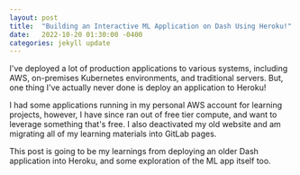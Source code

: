 ```yaml
---
layout: post
title:  "Building an Interactive ML Application on Dash Using Heroku!"
date:   2022-10-20 01:30:00 -0400
categories: jekyll update
---
```

I've deployed a lot of production applications to various systems, including
AWS, on-premises Kubernetes environments, and traditional servers. But, one
thing I've actually never done is deploy an application to Heroku!

I had some applications running in my personal AWS account for learning projects,
however, I have since ran out of free tier compute, and want to leverage something
that's free. I also deactivated my old website and am migrating all of my learning
materials into GitLab pages.

This post is going to be my learnings from deploying an older Dash application
into Heroku, and some exploration of the ML app itself too.